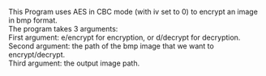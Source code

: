 This Program uses AES in CBC mode (with iv set to 0) to encrypt an image in bmp format.  
The program takes 3 arguments:  
First argument:  e/encrypt for encryption, or d/decrypt for decryption.  
Second argument: the path of the bmp image that we want to encrypt/decrypt.  
Third argument:  the output image path.  
